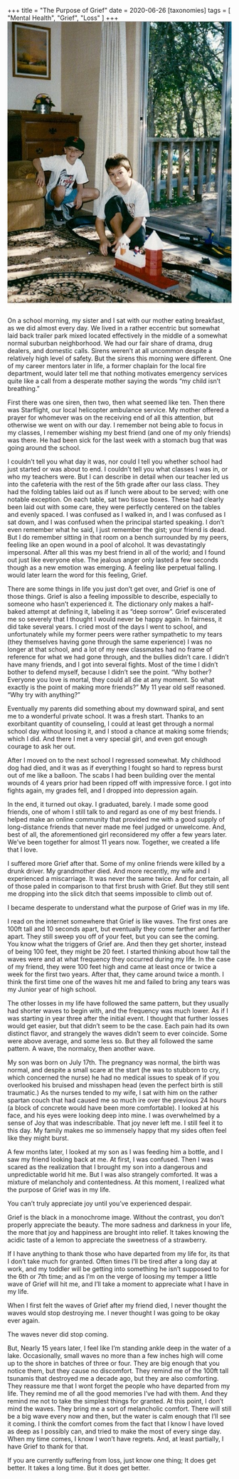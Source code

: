 +++
title = "The Purpose of Grief"
date = 2020-06-26
[taxonomies]
	tags = [ "Mental Health", "Grief", "Loss" ]
+++
<img src="../../images/greif.jpg" alt="One of the last pictures I have of him and I together" />

On a school morning, my sister and I sat with our mother eating breakfast, as we did almost every day. We lived in a rather eccentric but somewhat laid back trailer park mixed located effectively in the middle of a somewhat normal suburban neighborhood. We had our fair share of drama, drug dealers, and domestic calls. Sirens weren’t at all uncommon despite a relatively high level of safety. But the sirens this morning were different. One of my career mentors later in life, a former chaplain for the local fire department, would later tell me that nothing motivates emergency services quite like a call from a desperate mother saying the words “my child isn’t breathing.”

First there was one siren, then two, then what seemed like ten. Then there was Starflight, our local helicopter ambulance service. My mother offered a prayer for whomever was on the receiving end of all this attention, but otherwise we went on with our day. I remember not being able to focus in my classes, I remember wishing my best friend (and one of my only friends) was there. He had been sick for the last week with a stomach bug that was going around the school.

I couldn’t tell you what day it was, nor could I tell you whether school had just started or was about to end. I couldn’t tell you what classes I was in, or who my teachers were. But I can describe in detail when our teacher led us into the cafeteria with the rest of the 5th grade after our lass class. They had the folding tables laid out as if lunch were about to be served; with one notable exception. On each table, sat two tissue boxes. These had clearly been laid out with some care, they were perfectly centered on the tables and evenly spaced. I was confused as I walked in, and I was confused as I sat down, and I was confused when the principal started speaking. I don’t even remember what he said, I just remember the gist; your friend is dead. But I do remember sitting in that room on a bench surrounded by my peers, feeling like an open wound in a pool of alcohol. It was devastatingly impersonal. After all this was my best friend in all of the world; and I found out just like everyone else. The jealous anger only lasted a few seconds though as a new emotion was emerging. A feeling like perpetual falling. I would later learn the word for this feeling, Grief.

There are some things in life you just don’t get over, and Grief is one of those things. Grief is also a feeling impossible to describe, especially to someone who hasn’t experienced it. The dictionary only makes a half-baked attempt at defining it, labeling it as “deep sorrow”. Grief eviscerated me so severely that I thought I would never be happy again. In fairness, it did take several years. I cried most of the days I went to school, and unfortunately while my former peers were rather sympathetic to my tears (they themselves having gone through the same experience) I was no longer at that school, and a lot of my new classmates had no frame of reference for what we had gone through, and the bullies didn’t care. I didn’t have many friends, and I got into several fights. Most of the time I didn’t bother to defend myself, because I didn’t see the point. “Why bother? Everyone you love is mortal, they could all die at any moment. So what exactly is the point of making more friends?” My 11 year old self reasoned. “Why try with anything?”

Eventually my parents did something about my downward spiral, and sent me to a wonderful private school. It was a fresh start. Thanks to an exorbitant quantity of counseling, I could at least get through a normal school day without loosing it, and I stood a chance at making some friends; which I did. And there I met a very special girl, and even got enough courage to ask her out.

After I moved on to the next school I regressed somewhat. My childhood dog had died, and it was as if everything I fought so hard to repress burst out of me like a balloon. The scabs I had been building over the mental wounds of 4 years prior had been ripped off with impressive force. I got into fights again, my grades fell, and I dropped into depression again.

In the end, it turned out okay. I graduated, barely. I made some good friends, one of whom I still talk to and regard as one of my best friends. I helped make an online community that provided me with a good supply of long-distance friends that never made me feel judged or unwelcome. And, best of all, the aforementioned girl reconsidered my offer a few years later. We’ve been together for almost 11 years now. Together, we created a life that I love.

I suffered more Grief after that. Some of my online friends were killed by a drunk driver. My grandmother died. And more recently, my wife and I experienced a miscarriage. It was never the same twice. And for certain, all of those paled in comparison to that first brush with Grief. But they still sent me dropping into the slick ditch that seems impossible to climb out of.

I became desperate to understand what the purpose of Grief was in my life.

I read on the internet somewhere that Grief is like waves. The first ones are 100ft tall and 10 seconds apart, but eventually they come farther and farther apart. They still sweep you off of your feet, but you can see the coming. You know what the triggers of Grief are. And then they get shorter, instead of being 100 feet, they might be 20 feet. I started thinking about how tall the waves were and at what frequency they occurred during my life. In the case of my friend, they were 100 feet high and came at least once or twice a week for the first two years. After that, they came around twice a month. I think the first time one of the waves hit me and failed to bring any tears was my Junior year of high school.

The other losses in my life have followed the same pattern, but they usually had shorter waves to begin with, and the frequency was much lower. As if I was starting in year three after the initial event. I thought that further losses would get easier, but that didn’t seem to be the case. Each pain had its own distinct flavor, and strangely the waves didn’t seem to ever coincide. Some were above average, and some less so. But they all followed the same pattern. A wave, the normalcy, then another wave.

My son was born on July 17th. The pregnancy was normal, the birth was normal, and despite a small scare at the start (he was to stubborn to cry, which concerned the nurse) he had no medical issues to speak of if you overlooked his bruised and misshapen head (even the perfect birth is still traumatic.) As the nurses tended to my wife, I sat with him on the rather spartan couch that had caused me so much ire over the previous 24 hours (a block of concrete would have been more comfortable). I looked at his face, and his eyes were looking deep into mine. I was overwhelmed by a sense of Joy that was indescribable. That joy never left me. I still feel it to this day. My family makes me so immensely happy that my sides often feel like they might burst.

A few months later, I looked at my son as I was feeding him a bottle, and I saw my friend looking back at me. At first, I was confused. Then I was scared as the realization that I brought my son into a dangerous and unpredictable world hit me. But I was also strangely comforted. It was a mixture of melancholy and contentedness. At this moment, I realized what the purpose of Grief was in my life.

You can’t truly appreciate joy until you’ve experienced despair.

Grief is the black in a monochrome image. Without the contrast, you don’t properly appreciate the beauty. The more sadness and darkness in your life, the more that joy and happiness are brought into relief. It takes knowing the acidic taste of a lemon to appreciate the sweetness of a strawberry.

If I have anything to thank those who have departed from my life for, its that I don’t take much for granted. Often times I’ll be tired after a long day at work, and my toddler will be getting into something he isn’t supposed to for the 6th or 7th time; and as I’m on the verge of loosing my temper a little wave of Grief will hit me, and I’ll take a moment to appreciate what I have in my life.

When I first felt the waves of Grief after my friend died, I never thought the waves would stop destroying me. I never thought I was going to be okay ever again.

The waves never did stop coming.

But, Nearly 15 years later, I feel like I’m standing ankle deep in the water of a lake. Occasionally, small waves no more than a few inches high will come up to the shore in batches of three or four. They are big enough that you notice them, but they cause no discomfort. They remind me of the 100ft tall tsunamis that destroyed me a decade ago, but they are also comforting. They reassure me that I wont forget the people who have departed from my life. They remind me of all the good memories I’ve had with them. And they remind me not to take the simplest things for granted. At this point, I don’t mind the waves. They bring me a sort of melancholic comfort. There will still be a big wave every now and then, but the water is calm enough that I’ll see it coming. I think the comfort comes from the fact that I know I have loved as deep as I possibly can, and tried to make the most of every singe day. When my time comes, I know I won’t have regrets. And, at least partially, I have Grief to thank for that.

If you are currently suffering from loss, just know one thing; It does get better. It takes a long time. But it does get better.
